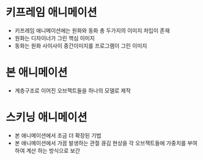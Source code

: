 
# 키프레임 애니메이션
  - 키프레임 애니메이션에는 원화와 동화 총 두가지의 이미지 차입이 존재
  - 원화는 디자이너가 그린 핵심 이미지
  - 동화는 원화 사이사이 중간이미지를 프로그램이 그린 이미지

# 본 애니메이션
  - 계층구조로 이어진 오브젝트들을 하나의 모델로 제작

# 스키닝 애니메이션
  - 본 애니메이션에서 조금 더 확장된 기법
  - 본 애니메이션에서 가끔 발생하는 관절 끊김 현상을 각 오브젝트들에 가중치를 부여하여 계산 하는 방식으로 보간
